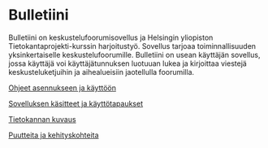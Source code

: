 # Bulletiini
Bulletiini on keskustelufoorumisovellus ja Helsingin yliopiston Tietokantaprojekti-kurssin harjoitustyö. Sovellus tarjoaa toiminnallisuuden yksinkertaiselle keskustelufoorumille. Bulletiini on usean käyttäjän sovellus, jossa käyttäjä voi käyttäjätunnuksen luotuuan lukea ja kirjoittaa viestejä keskusteluketjuihin ja aihealueisiin jaotellulla foorumilla.

[Ohjeet asennukseen ja käyttöön](https://github.com/TommiON/Bulletiini/blob/master/documentation/manual.md)

[Sovelluksen käsitteet ja käyttötapaukset](https://github.com/TommiON/Bulletiini/blob/master/documentation/usecases.md)

[Tietokannan kuvaus](documentation/database.md)

[Puutteita ja kehityskohteita](documentation/puutteet.md)

